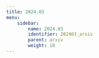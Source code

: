 ```yaml
---
title: 2024.03
menu:
    sidebar:
        name: 2024.03
        identifier: 202403_arxiv
        parent: arxiv
        weight: 10
---
```

            